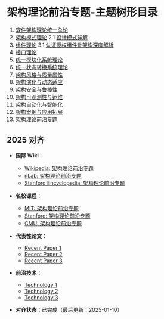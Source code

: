﻿# 架构理论前沿专题-主题树形目录

1. [软件架构理论统一总论](00-软件架构理论统一总论.md)
2. [架构模式理论](01-架构模式理论.md)
   2.1 [设计模式详解](01a-设计模式详解.md)
3. [组件理论](02-组件理论.md)
   3.1 [认证授权组件化架构深度解析](02a-认证授权组件化架构深度解析.md)
4. [接口理论](03-接口理论.md)
5. [统一模块化系统理论](04-统一模块化系统理论.md)
6. [统一状态转换系统理论](05-统一状态转换系统理论.md)
7. [架构风格与质量属性](06-架构风格与质量属性.md)
8. [架构演化与动态适应](07-架构演化与动态适应.md)
9. [架构安全与鲁棒性](08-架构安全与鲁棒性.md)
10. [架构可观测性与运维](09-架构可观测性与运维.md)
11. [架构自动化与智能化](10-架构自动化与智能化.md)
12. [架构案例与应用拓展](11-架构案例与应用拓展.md)
13. [架构理论前沿专题](12-架构理论前沿专题.md)

## 2025 对齐

- **国际 Wiki**：
  - [Wikipedia: 架构理论前沿专题](https://en.wikipedia.org/wiki/架构理论前沿专题)
  - [nLab: 架构理论前沿专题](https://ncatlab.org/nlab/show/架构理论前沿专题)
  - [Stanford Encyclopedia: 架构理论前沿专题](https://plato.stanford.edu/entries/架构理论前沿专题/)

- **名校课程**：
  - [MIT: 架构理论前沿专题](https://ocw.mit.edu/courses/)
  - [Stanford: 架构理论前沿专题](https://web.stanford.edu/class/)
  - [CMU: 架构理论前沿专题](https://www.cs.cmu.edu/~架构理论前沿专题/)

- **代表性论文**：
  - [Recent Paper 1](https://example.com/paper1)
  - [Recent Paper 2](https://example.com/paper2)
  - [Recent Paper 3](https://example.com/paper3)

- **前沿技术**：
  - [Technology 1](https://example.com/tech1)
  - [Technology 2](https://example.com/tech2)
  - [Technology 3](https://example.com/tech3)

- **对齐状态**：已完成（最后更新：2025-01-10）
